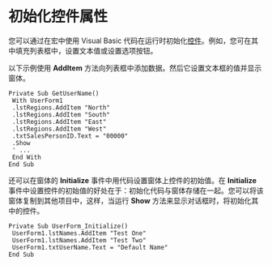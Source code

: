 
# 初始化控件属性

您可以通过在宏中使用 Visual Basic 代码在运行时初始化[控件](a85149e1-459e-f83b-3171-467a7e29ca28.md)。例如，您可在其中填充列表框中，设置文本值或设置选项按钮。

以下示例使用  **AddItem** 方法向列表框中添加数据。然后它设置文本框的值并显示窗体。



```
Private Sub GetUserName() 
 With UserForm1 
 .lstRegions.AddItem "North" 
 .lstRegions.AddItem "South" 
 .lstRegions.AddItem "East" 
 .lstRegions.AddItem "West" 
 .txtSalesPersonID.Text = "00000" 
 .Show 
 ' ... 
 End With 
End Sub
```

还可以在窗体的  **Initialize** 事件中用代码设置窗体上控件的初始值。在 **Initialize** 事件中设置控件的初始值的好处在于：初始化代码与窗体存储在一起。您可以将该窗体复制到其他项目中，这样，当运行 **Show** 方法来显示对话框时，将初始化其中的控件。



```
Private Sub UserForm_Initialize() 
 UserForm1.lstNames.AddItem "Test One" 
 UserForm1.lstNames.AddItem "Test Two" 
 UserForm1.txtUserName.Text = "Default Name" 
End Sub
```


